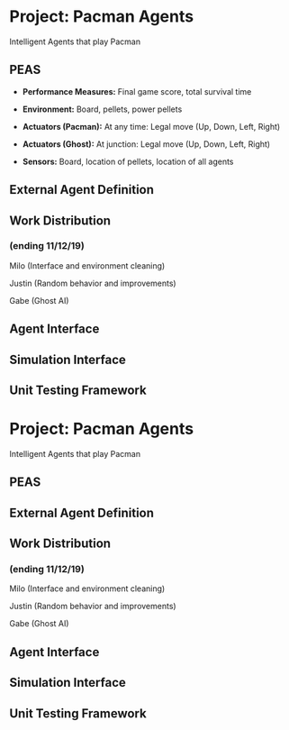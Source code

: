 # Project: Pacman Agents
Intelligent Agents that play Pacman

## PEAS
- **Performance Measures:** Final game score, total survival time

- **Environment:** Board, pellets, power pellets

- **Actuators (Pacman):** At any time: Legal move (Up, Down, Left, Right)

- **Actuators (Ghost):** At junction: Legal move (Up, Down, Left, Right)

- **Sensors:** Board, location of pellets, location of all agents

## External Agent Definition

## Work Distribution

### (ending 11/12/19)
Milo (Interface and environment cleaning)

Justin (Random behavior and improvements)

Gabe (Ghost AI)

## Agent Interface

## Simulation Interface

## Unit Testing Framework
# Project: Pacman Agents
Intelligent Agents that play Pacman

## PEAS

## External Agent Definition

## Work Distribution

### (ending 11/12/19)
Milo (Interface and environment cleaning)

Justin (Random behavior and improvements)

Gabe (Ghost AI)

## Agent Interface
 
## Simulation Interface

## Unit Testing Framework
